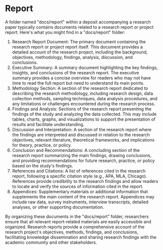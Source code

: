 # Report

A folder named "docs/report" within a deposit accompanying a research paper typically contains documents related to a research report or project report. Here's what you might find in a "docs/report" folder:

1. Research Report Document: The primary document containing the research report or project report itself. This document provides a detailed account of the research project, including the background, objectives, methodology, findings, analysis, discussion, and conclusions.
2. Executive Summary: A summary document highlighting the key findings, insights, and conclusions of the research report. The executive summary provides a concise overview for readers who may not have time to read the full report but need to understand its main points.
3. Methodology Section: A section of the research report dedicated to describing the research methodology, including research design, data collection methods, sampling techniques, data analysis procedures, and any limitations or challenges encountered during the research process.
4. Findings and Analysis: Sections of the research report presenting the findings of the study and analyzing the data collected. This may include tables, charts, graphs, and visualizations to support the presentation of results and facilitate understanding.
5. Discussion and Interpretation: A section of the research report where the findings are interpreted and discussed in relation to the research objectives, relevant literature, theoretical frameworks, and implications for theory, practice, or policy.
6. Conclusion and Recommendations: A concluding section of the research report summarizing the main findings, drawing conclusions, and providing recommendations for future research, practice, or policy based on the study's findings.
7. References and Citations: A list of references cited in the research report, following a specific citation style (e.g., APA, MLA, Chicago). References provide credibility to the research findings and allow readers to locate and verify the sources of information cited in the report.
8. Appendices: Supplementary materials or additional information that supplements the main content of the research report. Appendices may include raw data, survey instruments, interview transcripts, detailed analyses, or other supporting documentation.

By organizing these documents in the "docs/report" folder, researchers ensure that all relevant report-related materials are easily accessible and organized. Research reports provide a comprehensive account of the research project's objectives, methods, findings, and conclusions, facilitating knowledge dissemination and sharing research findings with the academic community and other stakeholders.
